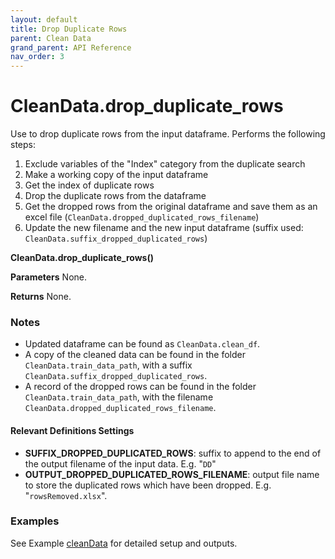 ```yaml
---
layout: default
title: Drop Duplicate Rows
parent: Clean Data
grand_parent: API Reference
nav_order: 3
---
```


# CleanData.drop_duplicate_rows

Use to drop duplicate rows from the input dataframe. Performs the following steps:

1.  Exclude variables of the "Index" category from the duplicate search
1.  Make a working copy of the input dataframe
1.  Get the index of duplicate rows
1.  Drop the duplicate rows from the dataframe
1.  Get the dropped rows from the original dataframe and save them as an excel file (`CleanData.dropped_duplicated_rows_filename`)
1.  Update the new filename and the new input dataframe (suffix used: `CleanData.suffix_dropped_duplicated_rows`)

**CleanData.drop_duplicate_rows()**

**Parameters**
None.

**Returns**
None.

### Notes
*   Updated dataframe can be found as `CleanData.clean_df`.
*   A copy of the cleaned data can be found in the folder `CleanData.train_data_path`, with a suffix `CleanData.suffix_dropped_duplicated_rows`.
*   A record of the dropped rows can be found in the folder `CleanData.train_data_path`, with the filename `CleanData.dropped_duplicated_rows_filename`.

#### Relevant Definitions Settings
* **SUFFIX_DROPPED_DUPLICATED_ROWS**: suffix to append to the end of the output filename of the input data. E.g. "`DD`"
* **OUTPUT_DROPPED_DUPLICATED_ROWS_FILENAME**: output file name to store the duplicated rows which have been dropped. E.g. "`rowsRemoved.xlsx`".


### Examples
See Example [cleanData](../../../gettingStarted/examples/CleanData) for detailed setup and outputs.